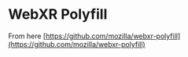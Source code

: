 # WebXR Polyfill

From here [https://github.com/mozilla/webxr-polyfill](https://github.com/mozilla/webxr-polyfill)
